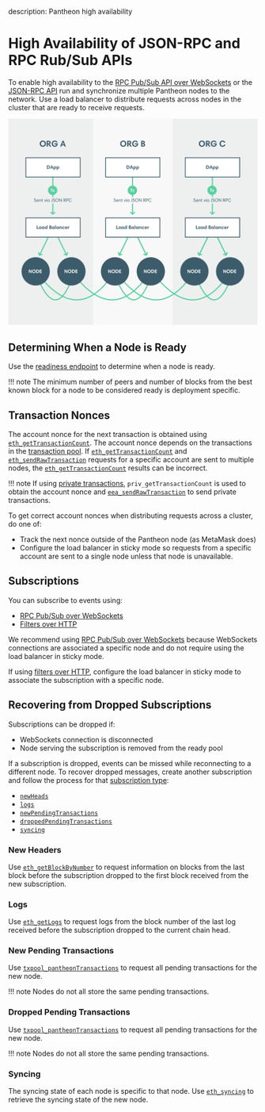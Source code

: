 description: Pantheon high availability 
<!--- END of page meta data -->

# High Availability of JSON-RPC and RPC Rub/Sub APIs

To enable high availability to the [RPC Pub/Sub API over WebSockets](../Interact/Pantheon-APIs/RPC-PubSub.md) 
or the [JSON-RPC API](../Interact/Pantheon-APIs/Using-JSON-RPC-API.md) run and synchronize multiple Pantheon 
nodes to the network. Use a load balancer to distribute requests across nodes in the cluster that 
are ready to receive requests. 

![Load Balancer](../../images/LoadBalancer.png)

## Determining When a Node is Ready 

Use the [readiness endpoint](../Interact/Pantheon-APIs/Using-JSON-RPC-API.md#readiness-and-liveness-endpoints) 
to determine when a node is ready. 

!!! note
    The minimum number of peers and number of blocks from the best known block for a node to be considered ready
    is deployment specific. 

## Transaction Nonces 

The account nonce for the next transaction is obtained using [`eth_getTransactionCount`](../../Reference/Pantheon-API-Methods.md#eth_gettransactioncount). 
The account nonce depends on the transactions in the [transaction pool](../../Concepts/Transactions/Transaction-Pool.md).
If [`eth_getTransactionCount`](../../Reference/Pantheon-API-Methods.md#eth_gettransactioncount) and 
[`eth_sendRawTransaction`](../../Reference/Pantheon-API-Methods.md#eth_sendrawtransaction) requests for a specific account 
are sent to multiple nodes, the [`eth_getTransactionCount`](../../Reference/Pantheon-API-Methods.md#eth_gettransactioncount)
results can be incorrect. 

!!! note
    If using [private transactions](../../Concepts/Privacy/Privacy-Overview.md), `priv_getTransactionCount` is used to obtain 
    the account nonce and [`eea_sendRawTransaction`](../../Reference/Pantheon-API-Methods.md#eea_sendrawtransaction)
    to send private transactions. 

To get correct account nonces when distributing requests across a cluster, do one of:  

* Track the next nonce outside of the Pantheon node (as MetaMask does)
* Configure the load balancer in sticky mode so requests from a specific account are sent to a single 
node unless that node is unavailable. 

## Subscriptions 

You can subscribe to events using:  

* [RPC Pub/Sub over WebSockets](../Interact/Pantheon-APIs/RPC-PubSub.md) 
* [Filters over HTTP](../Interact/Filters/Accessing-Logs-Using-JSON-RPC.md) 

We recommend using [RPC Pub/Sub over WebSockets](../Interact/Pantheon-APIs/RPC-PubSub.md) because WebSockets 
connections are associated a specific node and do not require using the load balancer in sticky mode. 

If using [filters over HTTP](../Interact/Filters/Accessing-Logs-Using-JSON-RPC.md), configure the load balancer 
in sticky mode to associate the subscription with a specific node. 

## Recovering from Dropped Subscriptions 

Subscriptions can be dropped if: 

* WebSockets connection is disconnected
* Node serving the subscription is removed from the ready pool 

If a subscription is dropped, events can be missed while reconnecting to a different node. 
To recover dropped messages, create another subscription and follow the process for that [subscription type](../Interact/Pantheon-APIs/RPC-PubSub.md#subscribing):  

* [`newHeads`](#new-headers)
* [`logs`](#logs)
* [`newPendingTransactions`](#new-pending-transactions)
* [`droppedPendingTransactions`](#dropped-pending-transactions)
* [`syncing`](#syncing)


### New Headers

Use [`eth_getBlockByNumber`](../../Reference/Pantheon-API-Methods.md#eth_getblockbynumber) to request information on 
blocks from the last block before the subscription dropped to the first block received from the new subscription.

### Logs 

Use [`eth_getLogs`](../../Reference/Pantheon-API-Methods.md#eth_getlogs) to request logs from the block number 
of the last log received before the subscription dropped to the current chain head.

### New Pending Transactions

Use [`txpool_pantheonTransactions`](../../Reference/Pantheon-API-Methods.md#txpool_pantheontransactions) to 
request all pending transactions for the new node.

!!! note
    Nodes do not all store the same pending transactions.

### Dropped Pending Transactions

Use [`txpool_pantheonTransactions`](../../Reference/Pantheon-API-Methods.md#txpool_pantheontransactions) to 
request all pending transactions for the new node.

!!! note
    Nodes do not all store the same pending transactions.

### Syncing

The syncing state of each node is specific to that node. Use [`eth_syncing`](../../Reference/Pantheon-API-Methods.md#eth_syncing)
to retrieve the syncing state of the new node.
